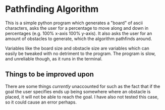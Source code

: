 # Pathfinding Algorithm

This is a simple python program which generates a "board" of ascii characters, asks the user for a percentage to move along and down in percentages (e.g. 100% x-axis 100% y-axis). It also asks the user for an amount of obstacles to generate, which the algorithm pathfinds around.

Variables like the board size and obstacle size are variables which can easily be tweaked with no detriment to the program. The program is slow, and unreliable though, as it runs in the terminal.

## Things to be improved upon 

There are some things *currently* unaccounted for such as the fact that if the goal the user specifies ends up being somewhere where an obstacle is placed, it will not be able to reach the goal. I have also not tested this case, so it could cause an error perhaps.
